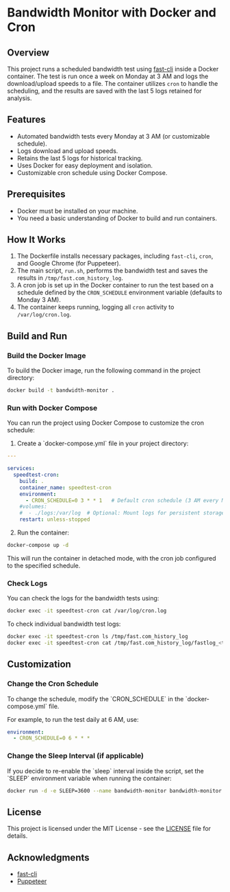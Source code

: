 
# Bandwidth Monitor with Docker and Cron

## Overview
This project runs a scheduled bandwidth test using [fast-cli](https://github.com/sindresorhus/fast-cli) inside a Docker container. The test is run once a week on Monday at 3 AM and logs the download/upload speeds to a file. The container utilizes `cron` to handle the scheduling, and the results are saved with the last 5 logs retained for analysis.

## Features
- Automated bandwidth tests every Monday at 3 AM (or customizable schedule).
- Logs download and upload speeds.
- Retains the last 5 logs for historical tracking.
- Uses Docker for easy deployment and isolation.
- Customizable cron schedule using Docker Compose.

## Prerequisites
- Docker must be installed on your machine.
- You need a basic understanding of Docker to build and run containers.

## How It Works
1. The Dockerfile installs necessary packages, including `fast-cli`, `cron`, and Google Chrome (for Puppeteer).
2. The main script, `run.sh`, performs the bandwidth test and saves the results in `/tmp/fast.com_history_log`.
3. A cron job is set up in the Docker container to run the test based on a schedule defined by the `CRON_SCHEDULE` environment variable (defaults to Monday 3 AM).
4. The container keeps running, logging all `cron` activity to `/var/log/cron.log`.

## Build and Run

### Build the Docker Image
To build the Docker image, run the following command in the project directory:

```bash
docker build -t bandwidth-monitor .
```

### Run with Docker Compose
You can run the project using Docker Compose to customize the cron schedule:

1. Create a \`docker-compose.yml\` file in your project directory:

```yaml
---

services:
  speedtest-cron:
    build: .
    container_name: speedtest-cron
    environment:
      - CRON_SCHEDULE=0 3 * * 1   # Default cron schedule (3 AM every Monday), customize as needed
    #volumes:
    #  - ./logs:/var/log  # Optional: Mount logs for persistent storage
    restart: unless-stopped
```

2. Run the container:

```bash
docker-compose up -d
```

This will run the container in detached mode, with the cron job configured to the specified schedule.

### Check Logs
You can check the logs for the bandwidth tests using:

```bash
docker exec -it speedtest-cron cat /var/log/cron.log
```

To check individual bandwidth test logs:

```bash
docker exec -it speedtest-cron ls /tmp/fast.com_history_log
docker exec -it speedtest-cron cat /tmp/fast.com_history_log/fastlog_<timestamp>.log
```

## Customization

### Change the Cron Schedule
To change the schedule, modify the \`CRON_SCHEDULE\` in the \`docker-compose.yml\` file.

For example, to run the test daily at 6 AM, use:

```yaml
environment:
  - CRON_SCHEDULE=0 6 * * *
```

### Change the Sleep Interval (if applicable)
If you decide to re-enable the \`sleep\` interval inside the script, set the \`SLEEP\` environment variable when running the container:

```bash
docker run -d -e SLEEP=3600 --name bandwidth-monitor bandwidth-monitor
```

## License
This project is licensed under the MIT License - see the [LICENSE](LICENSE) file for details.

## Acknowledgments
- [fast-cli](https://github.com/sindresorhus/fast-cli)
- [Puppeteer](https://github.com/puppeteer/puppeteer)
